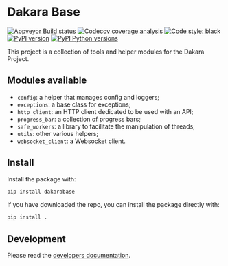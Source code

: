 # Dakara Base

<!-- Badges are displayed for the develop branch -->
[![Appveyor Build status](https://ci.appveyor.com/api/projects/status/50fay6bhsgxispcw/branch/develop?svg=true)](https://ci.appveyor.com/project/neraste/dakara-base/branch/develop)
[![Codecov coverage analysis](https://codecov.io/gh/DakaraProject/dakara-base/branch/develop/graph/badge.svg)](https://codecov.io/gh/DakaraProject/dakara-base)
[![Code style: black](https://img.shields.io/badge/code%20style-black-000000.svg)](https://github.com/ambv/black)
[![PyPI version](https://badge.fury.io/py/dakarabase.svg)](https://pypi.python.org/pypi/dakarabase/)
[![PyPI Python versions](https://img.shields.io/pypi/pyversions/dakarabase.svg)](https://pypi.python.org/pypi/dakarabase/)

This project is a collection of tools and helper modules for the Dakara Project.

## Modules available

* `config`: a helper that manages config and loggers;
* `exceptions`: a base class for exceptions;
* `http_client`: an HTTP client dedicated to be used with an API;
* `progress_bar`: a collection of progress bars;
* `safe_workers`: a library to facilitate the manipulation of threads;
* `utils`: other various helpers;
* `websocket_client`: a Websocket client.

## Install

Install the package with:

```sh
pip install dakarabase
```

If you have downloaded the repo, you can install the package directly with:

```sh
pip install .
```

## Development

Please read the [developers documentation](CONTRIBUTING.md).

